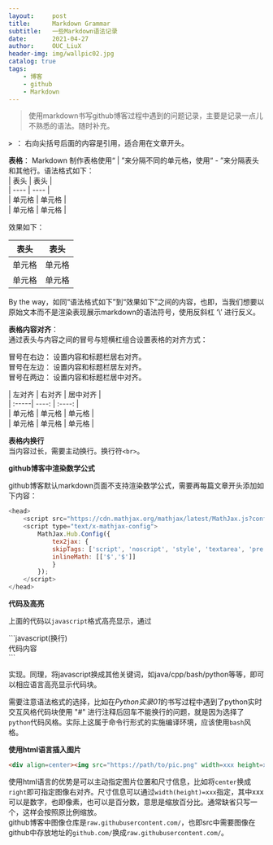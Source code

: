 ```yaml
---
layout:     post
title:      Markdown Grammar
subtitle:   一些Markdown语法记录
date:       2021-04-27
author:     OUC_LiuX
header-img: img/wallpic02.jpg
catalog: true
tags:
    - 博客
    - github
    - Markdown
---
```


<head>
    <script src="https://cdn.mathjax.org/mathjax/latest/MathJax.js?config=TeX-AMS-MML_HTMLorMML" type="text/javascript"></script>
    <script type="text/x-mathjax-config">
        MathJax.Hub.Config({
            tex2jax: {
            skipTags: ['script', 'noscript', 'style', 'textarea', 'pre'],
            inlineMath: [['$','$']]
            }
        });
    </script>
</head>   

> 使用markdown书写github博客过程中遇到的问题记录，主要是记录一点儿不熟悉的语法。随时补充。     


**`> `**： 右向尖括号后面的内容是引用，适合用在文章开头。     

**表格**： Markdown 制作表格使用“ | ”来分隔不同的单元格，使用“ - ”来分隔表头和其他行。语法格式如下：    
 \|  表头  \|  表头  \|    
 \|  ----  \| ----  \|    
 \|  单元格 \| 单元格 \|    
 \|  单元格 \| 单元格 \|      

效果如下：    

 |  表头  |  表头  |    
 |  ----  | ----  |    
 |  单元格 | 单元格 |    
 |  单元格 | 单元格 |    

By the way，如同“语法格式如下”到“效果如下”之间的内容，也即，当我们想要以原始文本而不是渲染表现展示markdown的语法符号，使用反斜杠 ‘\’ 进行反义。     

**表格内容对齐**：    
通过表头与内容之间的冒号与短横杠组合设置表格的对齐方式：   

冒号在右边： 设置内容和标题栏居右对齐。    
冒号在左边： 设置内容和标题栏居左对齐。    
冒号在两边： 设置内容和标题栏居中对齐。   

\| 左对齐 \| 右对齐 \| 居中对齐 \|    
\| :-----\| ----: \| :----: \|    
\| 单元格 \| 单元格 \| 单元格 \|    
\| 单元格 \| 单元格 \| 单元格 \|    

**表格内换行**    
当内容过长，需要主动换行。换行符`<br>`。


**github博客中渲染数学公式**    

github博客默认markdown页面不支持渲染数学公式，需要再每篇文章开头添加如下内容：    
```javascript
<head>
    <script src="https://cdn.mathjax.org/mathjax/latest/MathJax.js?config=TeX-AMS-MML_HTMLorMML" type="text/javascript"></script>
    <script type="text/x-mathjax-config">
        MathJax.Hub.Config({
            tex2jax: {
            skipTags: ['script', 'noscript', 'style', 'textarea', 'pre'],
            inlineMath: [['$','$']]
            }
        });
    </script>
</head>
```     

**代码及高亮**    

上面的代码以`javascript`格式高亮显示，通过    

\`\`\`javascript(换行)       
代码内容   
\`\`\`    

实现。同理，将javascript换成其他关键词，如java/cpp/bash/python等等，即可以相应语言高亮显示代码块。      

需要注意语法格式的选择，比如在*Python实录01*的书写过程中遇到了python实时交互风格代码块使用 "#" 进行注释后回车不能换行的问题，就是因为选择了`python`代码风格。实际上这属于命令行形式的实施编译环境，应该使用`bash`风格。   


**使用html语言插入图片**     

```html    
<div align=center><img src="https://path/to/pic.png" width=xxx height=xxx></div>      
```     

使用html语言的优势是可以主动指定图片位置和尺寸信息，比如将`center`换成`right`即可指定图像右对齐。尺寸信息可以通过`width(height)=xxx`指定，其中xxx可以是数字，也即像素，也可以是百分数，意思是缩放百分比。通常缺省只写一个，这样会按照原比例缩放。    
github博客中图像仓库是`raw.githubusercontent.com/`，也即src中需要图像在github中存放地址的`github.com/`换成`raw.githubusercontent.com/`。      

